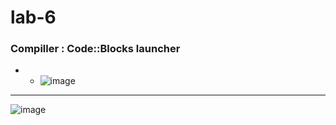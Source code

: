 # lab-6

### Compiller : Code::Blocks launcher 

- 
  - ![image](https://user-images.githubusercontent.com/80168982/162807799-40308402-3cf9-4811-a0d4-f525c1e7dbe8.png)

---

![image](https://user-images.githubusercontent.com/80168982/162817268-35d41429-e667-45cb-97a9-31f5361a2fd8.png)
